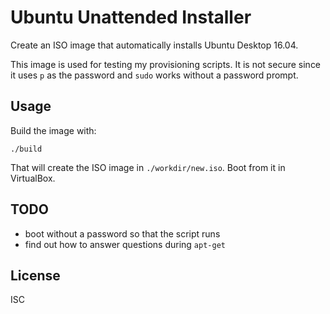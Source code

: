 # Ubuntu Unattended Installer

Create an ISO image that automatically installs Ubuntu Desktop 16.04.

This image is used for testing my provisioning scripts. It is not secure since
it uses `p` as the password and `sudo` works without a password prompt.

## Usage

Build the image with:

    ./build

That will create the ISO image in `./workdir/new.iso`. Boot from it in
VirtualBox.

## TODO

- boot without a password so that the script runs
- find out how to answer questions during `apt-get`

## License

ISC
